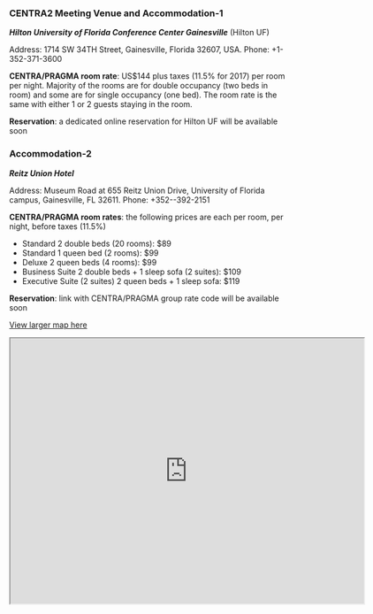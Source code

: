 
### CENTRA2 Meeting Venue and Accommodation-1

<strong><i> Hilton University of Florida Conference Center Gainesville</i></strong> (Hilton UF) <br />

Address: 1714 SW 34TH Street, Gainesville, Florida 32607, USA. Phone: +1-352-371-3600

<strong> CENTRA/PRAGMA room rate</strong>: US$144 plus taxes (11.5% for 2017) per room per night. Majority of the rooms are for double occupancy (two beds in room) and some are for single occupancy (one bed). The room rate is the same with either 1 or 2 guests staying in the room. 

<strong>Reservation</strong>: a dedicated online reservation for Hilton UF will be available soon

### Accommodation-2

<strong><i> Reitz Union Hotel</i></strong>

Address: Museum Road at 655 Reitz Union Drive, University of Florida campus, Gainesville, FL 32611. Phone: +352--392-2151

<strong>CENTRA/PRAGMA room rates</strong>: the following prices are each per room, per night, before taxes (11.5%)
* Standard 2 double beds (20 rooms): $89 
* Standard 1 queen bed (2 rooms): $99
* Deluxe 2 queen beds (4 rooms): $99
* Business Suite 2 double beds + 1 sleep sofa (2 suites): $109
* Executive Suite (2 suites) 2 queen beds + 1 sleep sofa: $119

<strong>Reservation</strong>: link with CENTRA/PRAGMA group rate code will be available soon

<a href="https://goo.gl/AjSyvS" target="_blank">View larger map here</a>
<iframe src="https://www.google.com/maps/d/embed?mid=1y8tewMB7Ku4CbS0yLdHUf7iQ4JU" width="640" height="480"></iframe>

